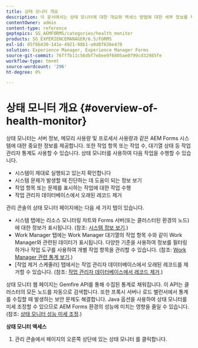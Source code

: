 ```yaml
---
title: 상태 모니터 개요
description: 이 문서에서는 상태 모니터에 대한 개요와 액세스 방법에 대한 세부 정보를 제공합니다.
contentOwner: admin
content-type: reference
geptopics: SG_AEMFORMS/categories/health_monitor
products: SG_EXPERIENCEMANAGER/6.5/FORMS
exl-id: 05f8b430-141e-4921-98b1-a0d8f636e478
solution: Experience Manager, Experience Manager Forms
source-git-commit: 76fffb11c56dbf7ebee9f6805ae0799cd32985fe
workflow-type: tm+mt
source-wordcount: '296'
ht-degree: 0%

---
```


# 상태 모니터 개요 {#overview-of-health-monitor}

상태 모니터는 서버 정보, 메모리 사용량 및 프로세서 사용량과 같은 AEM Forms 시스템에 대한 중요한 정보를 제공합니다. 또한 작업 항목 또는 작업 수, 대기열 상태 등 작업 관리자 통계도 사용할 수 있습니다. 상태 모니터를 사용하여 다음 작업을 수행할 수 있습니다.

* 시스템이 제대로 실행되고 있는지 확인합니다
* 시스템 문제가 발생할 때 진단하는 데 도움이 되는 정보 보기
* 작업 항목 또는 문제를 표시하는 작업에 대한 작업 수행
* 작업 관리자 데이터베이스에서 오래된 레코드 제거

관리 콘솔의 상태 모니터 페이지에는 다음 세 가지 탭이 있습니다.

* 시스템 탭에는 리소스 모니터링 차트와 Forms 서버(또는 클러스터된 환경의 노드)에 대한 정보가 표시됩니다. (참조: [시스템 정보 보기](/help/forms/using/admin-help/view-system-information.md#view-system-information).)
* Work Manager 탭에는 Work Manager 대기열의 작업 항목 수와 같이 Work Manager와 관련된 데이터가 표시됩니다. 다양한 기준을 사용하여 정보를 필터링하거나 작업 도구를 사용하여 개별 작업 항목을 관리할 수 있습니다. (참조: [Work Manager 관련 통계 보기](/help/forms/using/admin-help/view-statistics-related-manager.md#view-statistics-related-to-work-manager).)
* [작업 제거 스케줄러] 탭에서는 작업 관리자 데이터베이스에서 오래된 레코드를 제거할 수 있습니다. (참조: [작업 관리자 데이터베이스에서 레코드 제거](/help/forms/using/admin-help/purge-records-job-manager-database.md#purge-records-from-the-job-manager-database).)

상태 모니터 웹 페이지는 Gemfire API를 통해 수집된 통계로 채워집니다. 이 API는 클러스터의 모든 노드를 자동으로 검색합니다. 또한 프록시 서버나 로드 밸런서에서 통계를 수집할 때 발생하는 보안 문제도 해결합니다. Java 옵션을 사용하여 상태 모니터를 미세 조정할 수 있으므로 AEM Forms 환경의 성능에 미치는 영향을 줄일 수 있습니다. (참조: [상태 모니터 성능 미세 조정](/help/forms/using/admin-help/fine-tuning-health-monitor-performance.md#fine-tuning-health-monitor-performance).)

**상태 모니터 액세스**

1. 관리 콘솔에서 페이지의 오른쪽 상단에 있는 상태 모니터 를 클릭합니다.
